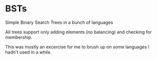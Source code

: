 BSTs
====

Simple Binary Search Trees in a bunch of languages

All trees support only adding elements (no balancing) and checking for membership.

This was mostly an excercise for me to brush up on some languages I hadn't used in a while.
